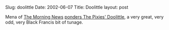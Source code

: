 Slug: doolittle
Date: 2002-06-07
Title: Doolittle
layout: post

Mena of <a href="http://www.themorningnews.org/">The Morning News</a> <a href="http://www.themorningnews.org/archives/stories/doolittle.shtml">ponders The Pixies&#39; Doolittle</a>, a very great, very odd, very Black Francis bit of tunage.
